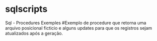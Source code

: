 # sqlscripts
Sql - Procedures Exemples
#Exemplo de procedure que retorna uma arquivo posicional ficticio e alguns updates para que os registros sejam atualizados após a geração.
